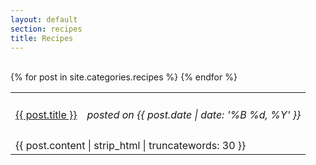 ```yaml
---
layout: default
section: recipes
title: Recipes
---
```


<br/>

<table style="border:none; width:100%;">
{% for post in site.categories.recipes %}
<tr style="height: 4.5em;">
    <td style="text-align:left"><a href="{{ post.url }}" class="blog-title">{{ post.title }}</a></td>
    <td style="text-align:right"><em>posted on {{ post.date | date: '%B %d, %Y' }}</em></td>
</tr>
<tr>
    <td colspan="2" style="blog-excerpt">
    {{ post.content | strip_html | truncatewords: 30 }}
    </td>
</tr>
{% endfor %}
</table>

